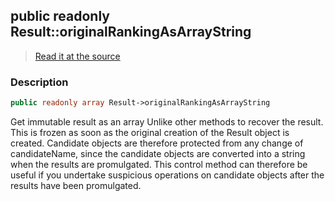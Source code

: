 ## public readonly Result::originalRankingAsArrayString

> [Read it at the source](https://github.com/julien-boudry/Condorcet/blob/master/src/Result.php#L22)

### Description    

```php
public readonly array Result->originalRankingAsArrayString 
```

Get immutable result as an array
Unlike other methods to recover the result. This is frozen as soon as the original creation of the Result object is created.
Candidate objects are therefore protected from any change of candidateName, since the candidate objects are converted into a string when the results are promulgated.
This control method can therefore be useful if you undertake suspicious operations on candidate objects after the results have been promulgated.
    